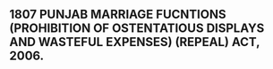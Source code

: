 ## 1807 PUNJAB MARRIAGE FUCNTIONS (PROHIBITION OF OSTENTATIOUS DISPLAYS AND WASTEFUL EXPENSES) (REPEAL) ACT, 2006.

